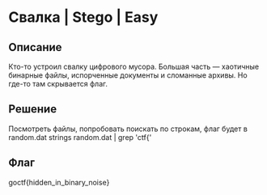 # Свалка | Stego | Easy

## Описание
Кто-то устроил свалку цифрового мусора.
Большая часть — хаотичные бинарные файлы, испорченные документы и сломанные архивы.
Но где-то там скрывается флаг.

## Решение  
Посмотреть файлы, попробовать поискать по строкам, флаг будет в random.dat
strings random.dat | grep 'ctf{'


## Флаг
goctf{hidden_in_binary_noise}
